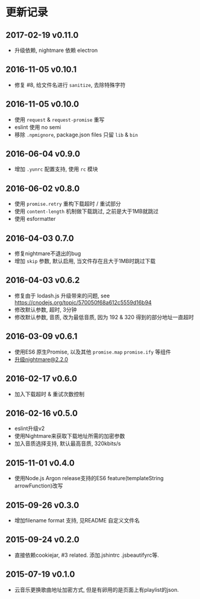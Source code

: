 # 更新记录

## 2017-02-19 v0.11.0
- 升级依赖, nightmare 依赖 electron

## 2016-11-05 v0.10.1
- 修复 #8, 给文件名进行 `sanitize`, 去除特殊字符

## 2016-11-05 v0.10.0
- 使用 `request` & `request-promise` 重写
- eslint 使用 no semi
- 移除 `.npmignore`, package.json files 只留 `lib` & `bin`

## 2016-06-04 v0.9.0
- 增加 `.yunrc` 配置支持, 使用 `rc` 模块

## 2016-06-02 v0.8.0
- 使用 `promise.retry` 重构下载超时 / 重试部分
- 使用 `content-length` 机制做下载跳过, 之前是大于1MB就跳过
- 使用 esformatter

## 2016-04-03 0.7.0
- 修复nightmare不退出的bug
- 增加 `skip` 参数, 默认启用, 当文件存在且大于1MB时跳过下载

## 2016-04-03 v0.6.2
- 修复由于 lodash.js 升级带来的问题, see https://cnodejs.org/topic/570050f68a612c5559d16b94
- 修改默认参数, 超时, 3分钟
- 修改默认参数, 音质, 改为最低音质, 因为 192 & 320 得到的部分地址一直超时

## 2016-03-09 v0.6.1
- 使用ES6 原生Promise, 以及其他 `promise.map` `promise.ify` 等组件
- 升级nightmare@2.2.0

## 2016-02-17 v0.6.0
- 加入下载超时 & 重试次数控制

## 2016-02-16 v0.5.0
- eslint升级v2
- 使用Nightmare来获取下载地址所需的加密参数
- 加入音质选择支持, 默认最高音质, 320kbits/s

## 2015-11-01 v0.4.0
- 使用Node.js Argon release支持的ES6 feature(templateString arrowFunction)改写

## 2015-09-26 v0.3.0
- 增加filename format 支持, 见README 自定义文件名

## 2015-09-24 v0.2.0
- 直接依赖cookiejar, #3 related. 添加.jshintrc .jsbeautifyrc等.

## 2015-07-19 v0.1.0
- 云音乐更换歌曲地址加密方式, 但是有卵用的是页面上有playlist的json.